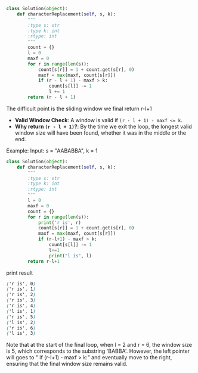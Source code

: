 ```python
class Solution(object):
    def characterReplacement(self, s, k):
        """
        :type s: str
        :type k: int
        :rtype: int
        """
        count = {}
        l = 0
        maxf = 0
        for r in range(len(s)):
            count[s[r]] = 1 + count.get(s[r], 0)
            maxf = max(maxf, count[s[r]])
            if (r - l + 1) - maxf > k:
                count[s[l]] -= 1
                l += 1
        return (r - l + 1)
```
The difficult point is the sliding window we final return r-l+1
-   **Valid Window Check**: A window is valid if `(r - l + 1) - maxf <= k`.
-   **Why return `(r - l + 1)`?**: By the time we exit the loop, the longest valid window size will have been found, whether it was in the middle or the end.


Example: 
Input: s = "AABABBA", k = 1

```python
class Solution(object):
    def characterReplacement(self, s, k):
        """
        :type s: str
        :type k: int
        :rtype: int
        """
        l = 0
        maxf = 0
        count = {}
        for r in range(len(s)):
            print('r is', r)
            count[s[r]] = 1 + count.get(s[r], 0)
            maxf = max(maxf, count[s[r]])
            if (r-l+1) - maxf > k:
                count[s[l]] -= 1
                l+=1
                print("l is", l)
        return r-l+1
```
print result
```css
('r is', 0)
('r is', 1)
('r is', 2)
('r is', 3)
('r is', 4)
('l is', 1)
('r is', 5)
('l is', 2)
('r is', 6)
('l is', 3)
```

Note that at the start of the final loop, when l = 2 and r = 6, the window size is 5, which corresponds to the substring 'BABBA'. However, the left pointer will goes to " if (r-l+1) - maxf > k:" and eventually move to the right, ensuring that the final window size remains valid.
